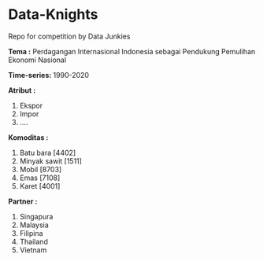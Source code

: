 # Data-Knights
Repo for competition by Data Junkies

**Tema :** Perdagangan Internasional Indonesia sebagai Pendukung Pemulihan Ekonomi Nasional

**Time-series:** 1990-2020

**Atribut :**
1. Ekspor
2. Impor
3. ....

**Komoditas :**
1. Batu bara [4402]
2. Minyak sawit [1511]
3. Mobil [8703]
4. Emas [7108]
5. Karet [4001]

**Partner :**
1. Singapura
2. Malaysia
3. Filipina
4. Thailand
5. Vietnam



